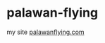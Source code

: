 # palawan-flying
my site <a href="http://www.palawanflying.com" target="_BLANK">palawanflying.com</a>
